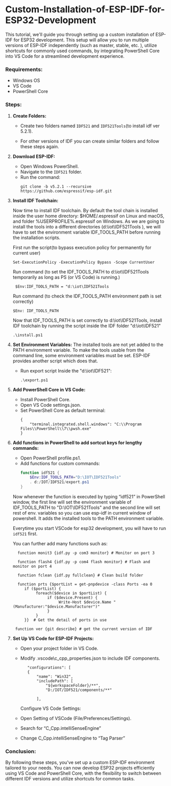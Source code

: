 # Custom-Installation-of-ESP-IDF-for-ESP32-Development
This tutorial, we'll guide you through setting up a custom installation of ESP-IDF for ESP32 development. This setup will allow you to run multiple versions of ESP-IDF independently (such as master, stable, etc. ), utilize shortcuts for commonly used commands, by integrating PowerShell Core into VS Code for a streamlined development experience.
### Requirements:
- Windows OS
- VS Code
- PowerShell Core

### Steps:

1. **Create Folders:**
   - Create two folders named `IDF521` and `IDF521Tools`(to install idf ver 5.2.1).
  
   - For other versions of IDF you can create similar folders and follow these steps again.

2. **Download ESP-IDF:**
   - Open Windows PowerShell.
   - Navigate to the `IDF521` folder.
   - Run the command:
     ```
     git clone -b v5.2.1 --recursive https://github.com/espressif/esp-idf.git
     ```
     
3. **Install IDF Toolchain:**
  
     	 
   Now time to install IDF toolchain. By default the tool chain is installed inside the user home directory: $HOME/.espressif on Linux and ‎macOS, and folder %USERPROFILE%\.espressif on       Windows. ‎As we are going to install the tools into a different directories (d:\iot\IDF521Tools ‎), we will have to set the environment variable IDF_TOOLS_PATH before running the            ‎installation scripts.

   First run the script(to bypass execution policy for permanently for current user)
     ```
     Set-ExecutionPolicy -ExecutionPolicy Bypass -Scope CurrentUser
      ```
     
	 Run command (to set the IDF_TOOLS_PATH to d:\iot\IDF521Tools temporarily as long as ‎PS (or VS Code) is running.)

	```
	 $Env:IDF_TOOLS_PATH = "d:\iot\IDF521Tools
	```
		
	 Run command (to check the IDF_TOOLS_PATH environment path is set correctly)
	 
	```
	$Env: IDF_TOOLS_PATH
	```
 
	Now that IDF_TOOLS_PATH is set correctly to d:\iot\IDF521Tools,  install IDF toolchain by running the ‎script inside the IDF folder "d:\iot\IDF521"
	
	```
	.\install.ps1 
	```
5. **Set Environment Variables:**
The installed tools are not yet added to the PATH environment variable. To make the tools usable from the command line, some environment variables must be set. ESP-IDF provides another script which does that.
   - Run export script Inside the "d:\iot\IDF521":
     ```
     .\export.ps1
     ```

7. **Add PowerShell Core in VS Code:**
   - Install PowerShell Core.
   - Open VS Code settings.json.
   - Set PowerShell Core as default terminal:
     ```
     {
         "terminal.integrated.shell.windows": "C:\\Program Files\\PowerShell\\7\\pwsh.exe"
     }
     ```

8. **Add functions in PowerShell to add sortcut keys for lengthy commands:**
   - Open PowerShell profile.ps1.
   - Add functions for custom commands:
     ```powershell
     function idf521 {
         $Env:IDF_TOOLS_PATH="D:\IOT\IDF521Tools"
         . d:/IOT/IDF521/export.ps1
     }
     ```
	Now whenever the function is executed by typing “idf521” in PowerShell window,  the first line will set the environment variable of IDF_TOOLS_PATH to "D:\IOT\IDF521Tools" and the second line will set rest of env. variables so you can use esp-idf in current window of powershell. It adds the installed tools to the PATH environment variable.
	
	Everytime you start VSCode for esp32 development, you will have to run ```idf521``` first.  
	
	You can further add many functions such as:
	
		 function monit3 {idf.py -p com3 monitor} # Monitor on port 3
	 
	 	 function flash4 {idf.py -p com4 flash monitor} # Flash and monitor on port 4
	  
	  	 function fclean {idf.py fullclean} # Clean build folder
		
		 function prts {$portList = get-pnpdevice -class Ports -ea 0
			if ($portList) {
			     foreach($device in $portList) {
			          if ($device.Present) {
			               Write-Host $device.Name "(Manufacturer:"$device.Manufacturer")"
			          }
			     }
			}}  # Get the detail of ports in use
	  
	  	function ver {git describe} # get the current version of IDF


9. **Set Up VS Code for ESP-IDF Projects:**
   - Open your project folder in VS Code.
   - Modify .vscode\c_cpp_properties.json to include IDF components.
   
 
     	    "configurations": [
	        {
	            "name": "Win32",
	            "includePath": [
	                "${workspaceFolder}/**",
	                "D:/IOT/IDF521/components/**"
	               
	            ],



	 Configure VS Code Settings:

	- Open Setting of VSCode (File/Preferences/Settings).
	- Search for “C_Cpp.intelliSenseEngine”
	- Change C_Cpp.intelliSenseEngine to “Tag Parser”



### Conclusion:
By following these steps, you've set up a custom ESP-IDF environment tailored to your needs. You can now develop ESP32 projects efficiently using VS Code and PowerShell Core, with the flexibility to switch between different IDF versions and utilize shortcuts for common tasks.

